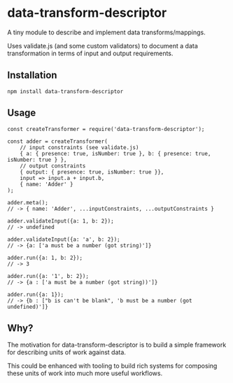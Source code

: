 # data-transform-descriptor
A tiny module to describe and implement data transforms/mappings.

Uses validate.js (and some custom validators) to document a data transformation in terms of input and output requirements.

## Installation

```
npm install data-transform-descriptor
```

## Usage

```
const createTransformer = require('data-transform-descriptor');

const adder = createTransformer(
    // input constraints (see validate.js)
    { a: { presence: true, isNumber: true }, b: { presence: true, isNumber: true } },
    // output constraints
    { output: { presence: true, isNumber: true }},
    input => input.a + input.b,
    { name: 'Adder' }
);

adder.meta();
// -> { name: 'Adder', ...inputConstraints, ...outputConstraints }

adder.validateInput({a: 1, b: 2});
// -> undefined

adder.validateInput({a: 'a', b: 2});
// -> {a: ['a must be a number (got string)']}

adder.run({a: 1, b: 2});
// -> 3

adder.run({a: '1', b: 2});
// -> {a : ['a must be a number (got string))']}

adder.run({a: 1});
// -> {b : ["b is can't be blank", 'b must be a number (got undefined)']}
```

## Why?

The motivation for data-transform-descriptor is to build a simple framework for describing units of work against data.

This could be enhanced with tooling to build rich systems for composing these units of work into much more useful
workflows.

